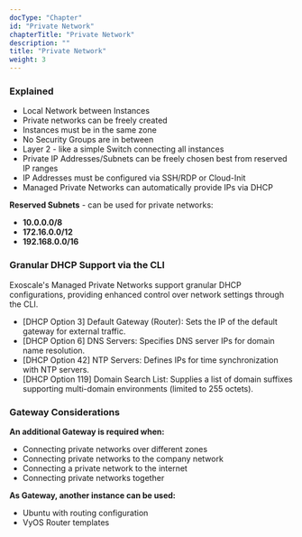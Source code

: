 ```yaml
---
docType: "Chapter"
id: "Private Network"
chapterTitle: "Private Network"
description: ""
title: "Private Network"
weight: 3
---
```


### **Explained**

- Local Network between Instances
- Private networks can be freely created
- Instances must be in the same zone
- No Security Groups are in between
- Layer 2 - like a simple Switch connecting all instances
- Private IP Addresses/Subnets can be freely chosen best from reserved IP ranges
- IP Addresses must be configured via SSH/RDP or Cloud-Init
- Managed Private Networks can automatically provide IPs via DHCP

**Reserved Subnets** - can be used for private networks:

- **10.0.0.0/8**
- **172.16.0.0/12**
- **192.168.0.0/16**

### **Granular DHCP Support via the CLI**

Exoscale's Managed Private Networks support granular DHCP configurations, providing enhanced control over network settings through the CLI.

- [DHCP Option 3] Default Gateway (Router): Sets the IP of the default gateway for external traffic.
- [DHCP Option 6] DNS Servers: Specifies DNS server IPs for domain name resolution.
- [DHCP Option 42] NTP Servers: Defines IPs for time synchronization with NTP servers.
- [DHCP Option 119] Domain Search List: Supplies a list of domain suffixes supporting multi-domain environments (limited to 255 octets).

### **Gateway Considerations**
**An additional Gateway is required when:**

- Connecting private networks over different zones
- Connecting private networks to the company network
- Connecting a private network to the internet
- Connecting private networks together

**As Gateway, another instance can be used:**

- Ubuntu with routing configuration
- VyOS Router templates